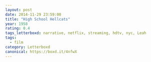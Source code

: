 ```yaml
---
layout: post 
date: 2014-11-29 23:59:00
title: "High School Hellcats"
year: 1958
rating: 0.4
tags_letterboxd: narrative, netflix, streaming, hdtv, nyc, Leah
tags:
  - film
category: Letterboxd
canonical: https://boxd.it/4nfwX
---
```

